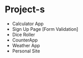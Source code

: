 # Project-s
 - Calculator App
 - Sign Up Page [Form Validation]
 - Dice Roller
 - CounterApp
 - Weather App
 - Personal Site
